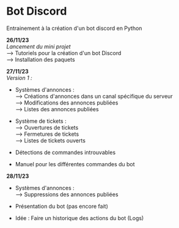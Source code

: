 ﻿# Bot Discord
Entrainement à la création d'un bot discord en Python

<strong>26/11/23</strong><br>
<I>Lancement du mini projet</I><br>
    --> Tutoriels pour la création d'un bot Discord<br>
    --> Installation des paquets<br>

<strong>27/11/23</strong><br>
<i>Version 1 :</i>
- Systèmes d'annonces :<br>
    --> Créations d'annonces dans un canal spécifique du serveur<br>
    --> Modifications des annonces publiées<br>
    --> Listes des annonces publiées<br>

- Système de tickets :<br>
    --> Ouvertures de tickets<br>
    --> Fermetures de tickets<br>
    --> Listes de tickets ouverts<br>

- Détections de commandes introuvables

- Manuel pour les différentes commandes du bot

<strong>28/11/23</strong>

- Systèmes d'annonces :<br>
    --> Suppressions des annonces publiées<br>

- Présentation du bot (pas encore fait)

- Idée : Faire un historique des actions du bot (Logs)